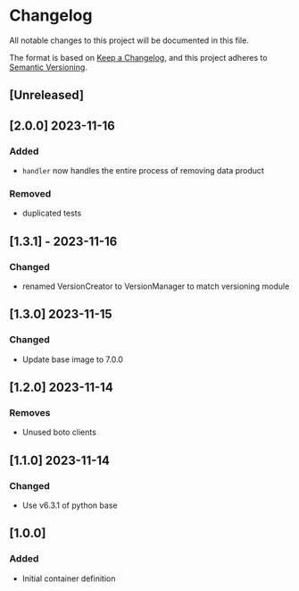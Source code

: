 <!-- markdownlint-disable MD003 -->

# Changelog

All notable changes to this project will be documented in this file.

The format is based on [Keep a Changelog](https://keepachangelog.com/en/1.0.0/),
and this project adheres to [Semantic Versioning](https://semver.org/spec/v2.0.0.html).

## [Unreleased]

## [2.0.0] 2023-11-16

### Added

- `handler` now handles the entire process of removing data product

### Removed

- duplicated tests

## [1.3.1] - 2023-11-16

### Changed

- renamed VersionCreator to VersionManager to match versioning module

## [1.3.0] 2023-11-15

### Changed

- Update base image to 7.0.0

## [1.2.0] 2023-11-14

### Removes

- Unused boto clients

## [1.1.0] 2023-11-14

### Changed

- Use v6.3.1 of python base

## [1.0.0]

### Added

- Initial container definition
